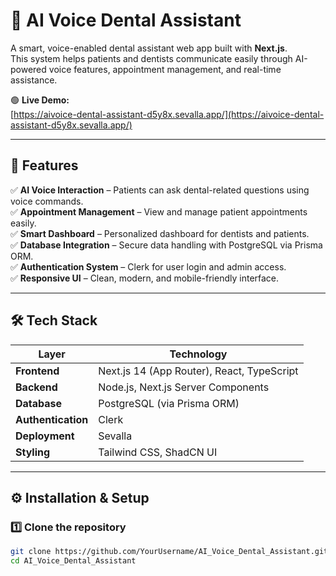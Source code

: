 # 🦷 AI Voice Dental Assistant  

A smart, voice-enabled dental assistant web app built with **Next.js**.  
This system helps patients and dentists communicate easily through AI-powered voice features, appointment management, and real-time assistance.  

🟢 **Live Demo:**  
[https://aivoice-dental-assistant-d5y8x.sevalla.app/](https://aivoice-dental-assistant-d5y8x.sevalla.app/)

---

## 🚀 Features

✅ **AI Voice Interaction** – Patients can ask dental-related questions using voice commands.  
✅ **Appointment Management** – View and manage patient appointments easily.  
✅ **Smart Dashboard** – Personalized dashboard for dentists and patients.  
✅ **Database Integration** – Secure data handling with PostgreSQL via Prisma ORM.  
✅ **Authentication System** – Clerk for user login and admin access.  
✅ **Responsive UI** – Clean, modern, and mobile-friendly interface.  

---

## 🛠️ Tech Stack

| Layer | Technology |
|--------|-------------|
| **Frontend** | Next.js 14 (App Router), React, TypeScript |
| **Backend** | Node.js, Next.js Server Components |
| **Database** | PostgreSQL (via Prisma ORM) |
| **Authentication** | Clerk |
| **Deployment** | Sevalla |
| **Styling** | Tailwind CSS, ShadCN UI |

---

## ⚙️ Installation & Setup

### 1️⃣ Clone the repository
```bash
git clone https://github.com/YourUsername/AI_Voice_Dental_Assistant.git
cd AI_Voice_Dental_Assistant
